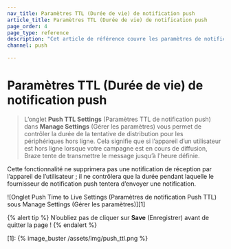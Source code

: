 ```yaml
---
nav_title: Paramètres TTL (Durée de vie) de notification push
article_title: Paramètres TTL (Durée de vie) de notification push
page_order: 4
page_type: reference
description: "Cet article de référence couvre les paramètres de notification Push Time to Live (TTL, durée de vie) du tableau de bord de Braze."
channel: push

---
```


# Paramètres TTL (Durée de vie) de notification push

> L’onglet **Push TTL Settings** (Paramètres TTL de notification push) dans **Manage Settings** (Gérer les paramètres) vous permet de contrôler la durée de la tentative de distribution pour les périphériques hors ligne. Cela signifie que si l’appareil d’un utilisateur est hors ligne lorsque votre campagne est en cours de diffusion, Braze tente de transmettre le message jusqu’à l’heure définie.

Cette fonctionnalité ne supprimera pas une notification de réception par l’appareil de l’utilisateur ; il ne contrôlera que la durée pendant laquelle le fournisseur de notification push tentera d’envoyer une notification.

![Onglet Push Time to Live Settings (Paramètres de notification Push TTL) sous Manage Settings (Gérer les paramètres)][1]

{% alert tip %}
N’oubliez pas de cliquer sur **Save** (Enregistrer) avant de quitter la page !
{% endalert %}

[1]: {% image_buster /assets/img/push_ttl.png %}
